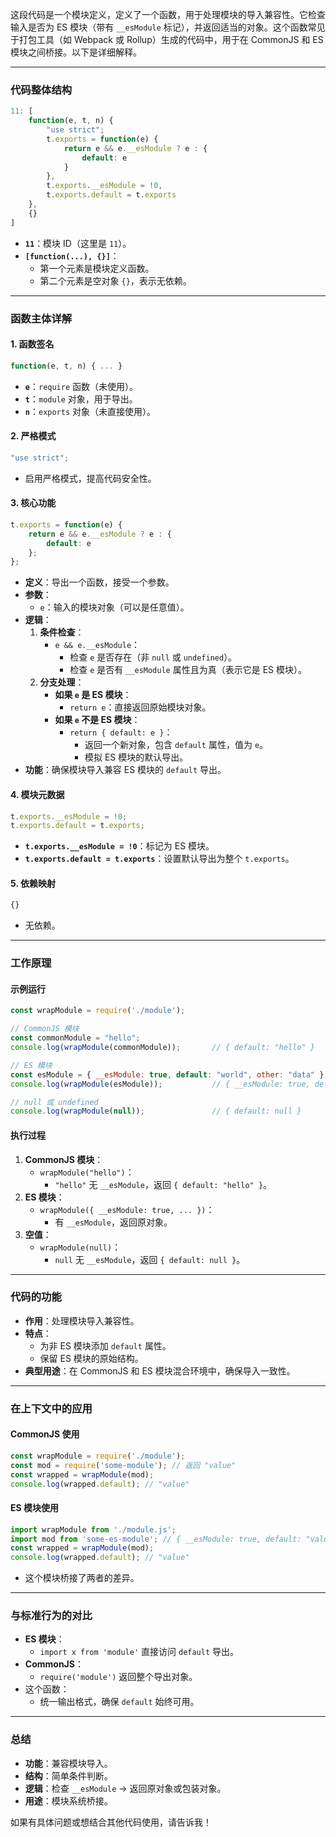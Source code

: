 这段代码是一个模块定义，定义了一个函数，用于处理模块的导入兼容性。它检查输入是否为 ES 模块（带有 `__esModule` 标记），并返回适当的对象。这个函数常见于打包工具（如 Webpack 或 Rollup）生成的代码中，用于在 CommonJS 和 ES 模块之间桥接。以下是详细解释。

---

### 代码整体结构
```javascript
11: [
    function(e, t, n) {
        "use strict";
        t.exports = function(e) {
            return e && e.__esModule ? e : {
                default: e
            }
        },
        t.exports.__esModule = !0,
        t.exports.default = t.exports
    },
    {}
]
```

- **`11`**：模块 ID（这里是 `11`）。
- **`[function(...), {}]`**：
  - 第一个元素是模块定义函数。
  - 第二个元素是空对象 `{}`，表示无依赖。

---

### 函数主体详解

#### 1. **函数签名**
```javascript
function(e, t, n) { ... }
```
- **`e`**：`require` 函数（未使用）。
- **`t`**：`module` 对象，用于导出。
- **`n`**：`exports` 对象（未直接使用）。

#### 2. **严格模式**
```javascript
"use strict";
```
- 启用严格模式，提高代码安全性。

#### 3. **核心功能**
```javascript
t.exports = function(e) {
    return e && e.__esModule ? e : {
        default: e
    };
};
```
- **定义**：导出一个函数，接受一个参数。
- **参数**：
  - `e`：输入的模块对象（可以是任意值）。
- **逻辑**：
  1. **条件检查**：
     - `e && e.__esModule`：
       - 检查 `e` 是否存在（非 `null` 或 `undefined`）。
       - 检查 `e` 是否有 `__esModule` 属性且为真（表示它是 ES 模块）。
  2. **分支处理**：
     - **如果 `e` 是 ES 模块**：
       - `return e`：直接返回原始模块对象。
     - **如果 `e` 不是 ES 模块**：
       - `return { default: e }`：
         - 返回一个新对象，包含 `default` 属性，值为 `e`。
         - 模拟 ES 模块的默认导出。
- **功能**：确保模块导入兼容 ES 模块的 `default` 导出。

#### 4. **模块元数据**
```javascript
t.exports.__esModule = !0;
t.exports.default = t.exports;
```
- **`t.exports.__esModule = !0`**：标记为 ES 模块。
- **`t.exports.default = t.exports`**：设置默认导出为整个 `t.exports`。

#### 5. **依赖映射**
```javascript
{}
```
- 无依赖。

---

### 工作原理

#### 示例运行
```javascript
const wrapModule = require('./module');

// CommonJS 模块
const commonModule = "hello";
console.log(wrapModule(commonModule));       // { default: "hello" }

// ES 模块
const esModule = { __esModule: true, default: "world", other: "data" };
console.log(wrapModule(esModule));           // { __esModule: true, default: "world", other: "data" }

// null 或 undefined
console.log(wrapModule(null));               // { default: null }
```

#### 执行过程
1. **CommonJS 模块**：
   - `wrapModule("hello")`：
     - `"hello"` 无 `__esModule`，返回 `{ default: "hello" }`。
2. **ES 模块**：
   - `wrapModule({ __esModule: true, ... })`：
     - 有 `__esModule`，返回原对象。
3. **空值**：
   - `wrapModule(null)`：
     - `null` 无 `__esModule`，返回 `{ default: null }`。

---

### 代码的功能
- **作用**：处理模块导入兼容性。
- **特点**：
  - 为非 ES 模块添加 `default` 属性。
  - 保留 ES 模块的原始结构。
- **典型用途**：在 CommonJS 和 ES 模块混合环境中，确保导入一致性。

---

### 在上下文中的应用
#### CommonJS 使用
```javascript
const wrapModule = require('./module');
const mod = require('some-module'); // 返回 "value"
const wrapped = wrapModule(mod);
console.log(wrapped.default); // "value"
```

#### ES 模块使用
```javascript
import wrapModule from './module.js';
import mod from 'some-es-module'; // { __esModule: true, default: "value" }
const wrapped = wrapModule(mod);
console.log(wrapped.default); // "value"
```

- 这个模块桥接了两者的差异。

---

### 与标准行为的对比
- **ES 模块**：
  - `import x from 'module'` 直接访问 `default` 导出。
- **CommonJS**：
  - `require('module')` 返回整个导出对象。
- 这个函数：
  - 统一输出格式，确保 `default` 始终可用。

---

### 总结
- **功能**：兼容模块导入。
- **结构**：简单条件判断。
- **逻辑**：检查 `__esModule` → 返回原对象或包装对象。
- **用途**：模块系统桥接。

如果有具体问题或想结合其他代码使用，请告诉我！